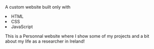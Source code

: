 
A custom website built only with

<li>HTML</li>
<li>CSS</li>
<li>JavaScript</li>

This is a Personnal website where I show some of my projects and a bit about my life as a researcher in Ireland!

